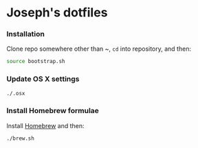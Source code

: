 # Joseph's dotfiles

### Installation
Clone repo somewhere other than ~, `cd` into repository, and then:
```bash
source bootstrap.sh
```

### Update OS X settings
```bash
./.osx
```

### Install Homebrew formulae
Install [Homebrew](http://brew.sh/) and then:
```bash
./brew.sh
```
